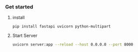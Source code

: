 ### Get started

1. install 

    ```
   pip install fastapi uvicorn python-multipart
   ```
2. Start Server

   ```bash
   uvicorn server:app --reload --host 0.0.0.0 --port 8000
   ```

